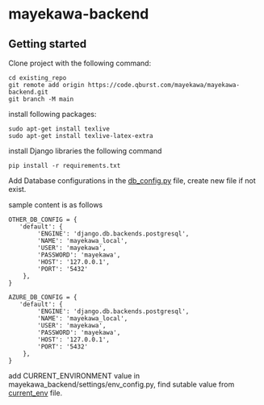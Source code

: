 # mayekawa-backend



## Getting started
Clone project with the following command:

```
cd existing_repo
git remote add origin https://code.qburst.com/mayekawa/mayekawa-backend.git
git branch -M main
```

install following packages:

```
sudo apt-get install texlive
sudo apt-get install texlive-latex-extra
```

install Django libraries the following command

```
pip install -r requirements.txt
```

Add Database configurations in the [db_config.py](mayekawa_backend/settings/db_config.py) file, create new file if not exist.

sample content is as follows

```
OTHER_DB_CONFIG = {
   'default': {
        'ENGINE': 'django.db.backends.postgresql',
        'NAME': 'mayekawa_local',
        'USER': 'mayekawa',
        'PASSWORD': 'mayekawa',
        'HOST': '127.0.0.1',
        'PORT': '5432'
    },
}

AZURE_DB_CONFIG = {
   'default': {
        'ENGINE': 'django.db.backends.postgresql',
        'NAME': 'mayekawa_local',
        'USER': 'mayekawa',
        'PASSWORD': 'mayekawa',
        'HOST': '127.0.0.1',
        'PORT': '5432'
    },
}

```

add CURRENT_ENVIRONMENT value in mayekawa_backend/settings/env_config.py, find sutable value from [current_env](mayekawa_backend/settings/current_env.py) file.

